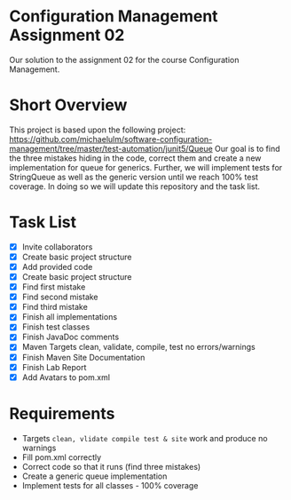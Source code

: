 # Configuration Management Assignment 02

Our solution to the assignment 02 for the course Configuration Management. 

# Short Overview

This project is based upon the following project: https://github.com/michaelulm/software-configuration-management/tree/master/test-automation/junit5/Queue
Our goal is to find the three mistakes hiding in the code, correct them and 
create a new implementation for queue for generics. Further, we will implement 
tests for StringQueue as well as the generic version until we reach 100% test
coverage. In doing so we will update this repository and the task list.

# Task List

- [x] Invite collaborators
- [x] Create basic project structure
- [x] Add provided code
- [x] Create basic project structure
- [x] Find first mistake
- [x] Find second mistake
- [x] Find third mistake
- [x] Finish all implementations
- [x] Finish test classes
- [x] Finish JavaDoc comments
- [x] Maven Targets clean, validate, compile, test no errors/warnings
- [x] Finish Maven Site Documentation
- [x] Finish Lab Report
- [x] Add Avatars to pom.xml

# Requirements

* Targets `clean, vlidate compile test & site` work and produce no warnings
* Fill pom.xml correctly
* Correct code so that it runs (find three mistakes)
* Create a generic queue implementation
* Implement tests for all classes - 100% coverage
